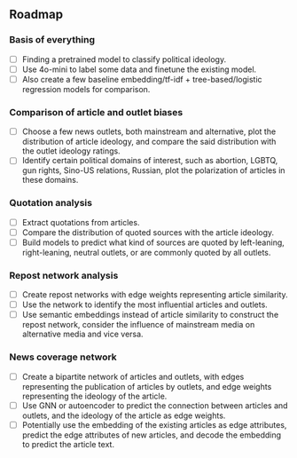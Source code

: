 ## Roadmap

### Basis of everything

- [ ] Finding a pretrained model to classify political ideology.
- [ ] Use 4o-mini to label some data and finetune the existing model.
- [ ] Also create a few baseline embedding/tf-idf + tree-based/logistic regression models for comparison.

### Comparison of article and outlet biases

- [ ] Choose a few news outlets, both mainstream and alternative, plot the distribution of article ideology, and compare the said distribution with the outlet ideology ratings.
- [ ] Identify certain political domains of interest, such as abortion, LGBTQ, gun rights, Sino-US relations, Russian, plot the polarization of articles in these domains.

### Quotation analysis

- [ ] Extract quotations from articles.
- [ ] Compare the distribution of quoted sources with the article ideology.
- [ ] Build models to predict what kind of sources are quoted by left-leaning, right-leaning, neutral outlets, or are commonly quoted by all outlets.

### Repost network analysis

- [ ] Create repost networks with edge weights representing article similarity.
- [ ] Use the network to identify the most influential articles and outlets.
- [ ] Use semantic embeddings instead of article similarity to construct the repost network, consider the influence of mainstream media on alternative media and vice versa.

### News coverage network

- [ ] Create a bipartite network of articles and outlets, with edges representing the publication of articles by outlets, and edge weights representing the ideology of the article.
- [ ] Use GNN or autoencoder to predict the connection between articles and outlets, and the ideology of the article as edge weights.
- [ ] Potentially use the embedding of the existing articles as edge attributes, predict the edge attributes of new articles, and decode the embedding to predict the article text.
